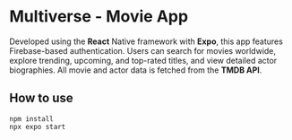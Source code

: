 # Multiverse - Movie App

Developed using the **React** Native framework with **Expo**, this app    features Firebase-based authentication. Users can search for movies    worldwide, explore trending, upcoming, and top-rated titles, and view    detailed actor biographies. All movie and actor data is fetched from the **TMDB API**.

## How to use

    npm install
    npx expo start
